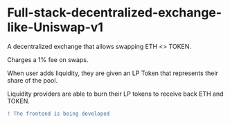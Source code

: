 # Full-stack-decentralized-exchange-like-Uniswap-v1

A decentralized exchange that allows swapping ETH <> TOKEN.

Charges a 1% fee on swaps.

When user adds liquidity, they are given an LP Token that represents their share of the pool.

Liquidity providers are able to burn their LP tokens to receive back ETH and TOKEN.

```diff
! The frontend is being developed
```
